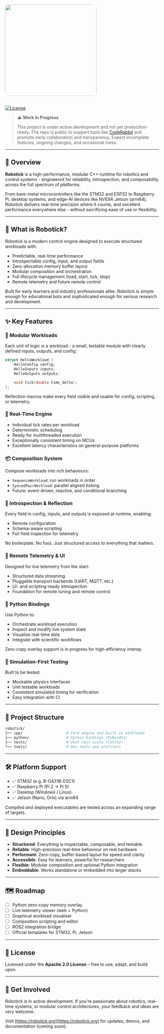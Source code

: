 <img src="https://robotick.org/images/logo.png" style="display: block; width: 300px; border-radius: 12px;" />

<br/>

[![License](https://img.shields.io/badge/license-Apache--2.0-blue.svg)](https://www.apache.org/licenses/LICENSE-2.0)

> ⚠️ **Work In Progress**
>
> This project is under active development and not yet production-ready.
> The repo is public to support tools like [CodeRabbit](https://coderabbit.ai) and promote early collaboration and transparency.
> Expect incomplete features, ongoing changes, and occasional mess.

---

## 🤖 Overview

**Robotick** is a high-performance, modular C++ runtime for robotics and control systems - engineered for reliability, introspection, and composability across the full spectrum of platforms.

From bare-metal microcontrollers like the STM32 and ESP32 to Raspberry Pi, desktop systems, and edge-AI devices like NVIDIA Jetson (arm64), Robotick delivers real-time precision where it counts, and excellent performance everywhere else - without sacrificing ease of use or flexibility.

---

## 🚀 What is Robotick?

Robotick is a modern control engine designed to execute structured workloads with:

- Predictable, real-time performance
- Introspectable config, input, and output fields
- Zero-allocation memory buffer layout
- Modular composition and orchestration
- Full lifecycle management (load, start, tick, stop)
- Remote telemetry and future remote control

Built for early learners and industry professionals alike, Robotick is simple enough for educational bots and sophisticated enough for serious research and development.

---

## ✨ Key Features

### 🧩 Modular Workloads

Each unit of logic is a workload - a small, testable module with clearly defined inputs, outputs, and config:
```cpp
struct HelloWorkload {
    HelloConfig config;
    HelloInputs inputs;
    HelloOutputs outputs;

    void tick(double time_delta);
};
```
Reflection macros make every field visible and usable for config, scripting, or telemetry.

### 🔁 Real-Time Engine

- Individual tick rates per workload
- Deterministic scheduling
- Ready for multithreaded execution
- Exceptionally consistent timing on MCUs
- Excellent latency characteristics on general-purpose platforms

### 📦 Composition System

Compose workloads into rich behaviours:

- `SequenceWorkload`: run workloads in order
- `SyncedPairWorkload`: parallel aligned ticking
- Future: event-driven, reactive, and conditional branching

### 🔬 Introspection & Reflection

Every field in config, inputs, and outputs is exposed at runtime, enabling:

- Remote configuration
- Schema-aware scripting
- Full field inspection for telemetry

No boilerplate. No fuss. Just structured access to everything that matters.

### 📡 Remote Telemetry & UI

Designed for live telemetry from the start:

- Structured data streaming
- Pluggable transport backends (UART, MQTT, etc.)
- UI- and scripting-ready introspection
- Foundation for remote tuning and remote control

### 🐍 Python Bindings

Use Python to:

- Orchestrate workload execution
- Inspect and modify live system state
- Visualise real-time data
- Integrate with scientific workflows

Zero-copy overlay support is in progress for high-efficiency interop.

### 🧪 Simulation-First Testing

Built to be tested:

- Mockable physics interfaces
- Unit testable workloads
- Consistent simulated timing for verification
- Easy integration with CI

---

## 📁 Project Structure

```bash
robotick/
├── cpp/                    # Core engine and built-in workloads
├── python/                 # Python bindings (PyBind11)
├── tests/                  # Unit test suite (Catch2)
└── tools/                  # Dev tools and profilers
```

---

## 🛠️ Platform Support

- ✅ STM32 (e.g. B-G431B-ESC1)
- ✅ Raspberry Pi (Pi 2 → Pi 5)
- ✅ Desktop (Windows / Linux)
- ✅ Jetson (Nano, Orin) via arm64

Compiled and deployed executables are tested across an expanding range of targets.

---

## 🎯 Design Principles

- **Structured**: Everything is inspectable, composable, and testable
- **Reliable**: High-precision real-time behaviour on real hardware
- **Performant**: Zero-copy, buffer-based layout for speed and clarity
- **Accessible**: Easy for learners, powerful for researchers
- **Flexible**: Modular composition and optional Python integration
- **Embeddable**: Works standalone or embedded into larger stacks

---

## 🗺️ Roadmap

- [ ] Python zero-copy memory overlay
- [ ] Live telemetry viewer (web + Python)
- [ ] Graphical workload visualiser
- [ ] Composition scripting and editor
- [ ] ROS2 integration bridge
- [ ] Official templates for STM32, Pi, Jetson

---

## 📄 License

Licensed under the **Apache 2.0 License** – free to use, adapt, and build upon.

---

## 💬 Get Involved

Robotick is in active development. If you're passionate about robotics, real-time systems, or modular control architectures, your feedback and ideas are very welcome.

Visit [https://robotick.org](https://robotick.org) for updates, demos, and documentation (coming soon).
